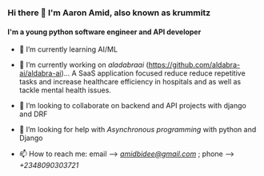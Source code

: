 ### Hi there 👋 I'm Aaron Amid, also known as krummitz

<!--
**AmidBidee/AmidBidee** is a ✨ _special_ ✨ repository because its `README.md` (this file) appears on your GitHub profile.

Here are some ideas to get you started:

- 🌱 I’m currently learning ...
- 
- 🤔 I’m looking for help with ...
- 💬 Ask me about ...
- 📫 How to reach me: ...
- 😄 Pronouns: ...
- ⚡ Fun fact: ...
-->
#### I'm a young python software engineer and API developer

- 🌱 I’m currently learning AI/ML

- 🔭 I’m currently working on *aladabraai* (https://github.com/aldabra-ai/aldabra-ai)... A SaaS application focused reduce reduce repetitive tasks and increase healthcare efficiency in hospitals and as well as tackle mental health issues.

- 👯 I’m looking to collaborate on backend and API projects with django and DRF

- 🤔 I’m looking for help with *Asynchronous programming* with python and Django

- 📫 How to reach me: email --> *amidbidee@gmail.com* ; phone --> *+2348090303721*

